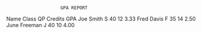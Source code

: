                         GPA REPORT

Name        Class        QP        Credits              GPA
Joe Smith      S         40           12                3.33
Fred Davis     F         35           14                2.50
June Freeman   J         40           10                4.00
